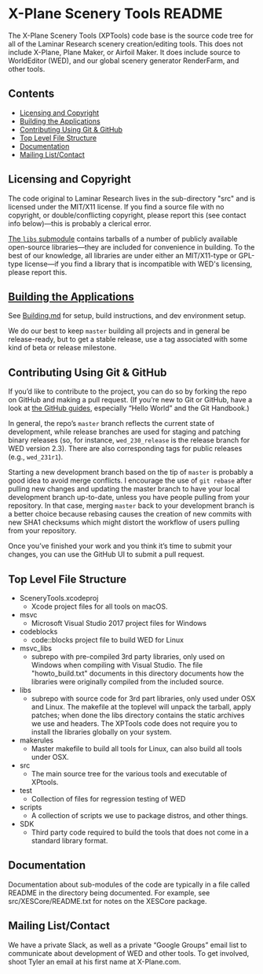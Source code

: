 X-Plane Scenery Tools README
====================================================================

The X-Plane Scenery Tools (XPTools) code base is the source code tree for all 
of the Laminar Research scenery creation/editing tools. This does not 
include X-Plane, Plane Maker, or Airfoil Maker.  It does include source to WorldEditor (WED),
and our global scenery generator RenderFarm, and other tools.

Contents
-------------------------------------------------------------------------------

- [Licensing and Copyright](#licensing-and-copyright)
- [Building the Applications](#building-the-applications)
- [Contributing Using Git & GitHub](#contributing-using-git--github)
- [Top Level File Structure](#top-level-file-structure)
- [Documentation](#documentation)
- [Mailing List/Contact](#mailing-listcontact)

Licensing and Copyright
-------------------------------------------------------------------------------

The code original to Laminar Research lives in the sub-directory "src" and is licensed
under the MIT/X11 license.  If you find a source file with no copyright, or double/conflicting
copyright, please report this (see contact info below)—this is probably a clerical error.

[The `libs` submodule](https://github.com/X-Plane/xptools_libs) contains tarballs of a number
of publicly available open-source libraries—they are included for convenience in building.
To the best of our knowledge, all libraries are under either an MIT/X11-type or GPL-type
license—if you find a library that is incompatible with WED's licensing,
please report this.

[Building the Applications](Building.md)
-------------------------------------------------------------------------------

See [Building.md](Building.md) for setup, build instructions, and dev environment setup.

We do our best to keep `master` building all projects and in general be release-ready,
but to get a stable release, use a tag associated with some kind of beta or release milestone.


Contributing Using Git & GitHub
-------------------------------------------------------------------------------

If you’d like to contribute to the project, you can do so by forking the repo on GitHub and making a pull request. (If you’re new to Git or GitHub, have a look at [the GitHub guides](https://guides.github.com), especially “Hello World” and the Git Handbook.)

In general, the repo’s `master` branch reflects the current state of development, while release branches are used for staging and patching binary releases (so, for instance, `wed_230_release` is the release branch for WED version 2.3). There are also corresponding tags for public releases (e.g., `wed_231r1`).

Starting a new development branch based on the tip of `master` is probably a good idea to avoid merge conflicts. I encourage the use of `git rebase` after pulling new changes and updating the master branch to have your local development branch up-to-date, unless you have people pulling from your repository. In that case, merging `master` back to your development branch is a better choice because rebasing causes the creation of new commits with new SHA1 checksums which might distort the workflow of users pulling from your repository.

Once you’ve finished your work and you think it’s time to submit your changes, you can use the GitHub UI to submit a pull request.

Top Level File Structure
-------------------------------------------------------------------------------

- SceneryTools.xcodeproj
    - Xcode project files for all tools on macOS.
- msvc
    - Microsoft Visual Studio 2017 project files for Windows
- codeblocks
    - code::blocks project file to build WED for Linux
- msvc_libs
    - subrepo with pre-compiled 3rd party libraries, only used on Windows when compiling with Visual Studio. 
       The file "howto_build.txt" documents in this directory documents how the
       libraries were originally compiled from the included source.
- libs
    - subrepo with source code for 3rd part libraries, only used under OSX and Linux. 
      The makefile at the toplevel will unpack the tarball, apply patches; when done
      the libs directory contains the static archives we use and headers. The
      XPTools code does not require you to install the libraries globally on your system.
- makerules
    - Master makefile to build all tools for Linux, can also build all tools under OSX.
- src
    - The main source tree for the various tools and executable of XPtools.
- test
    - Collection of files for regression testing of WED
- scripts
    - A collection of scripts we use to package distros, and other things.
- SDK
    - Third party code required to build the tools that does not come in
      a standard library format.


Documentation
-------------------------------------------------------------------------------

Documentation about sub-modules of the code are typically in a file called
README in the directory being documented.  For example, 
see src/XESCore/README.txt for notes on the XESCore package.

Mailing List/Contact
-------------------------------------------------------------------------------

We have a private Slack, as well as a private “Google Groups” email list to communicate about development of WED and other tools. To get involved, shoot Tyler an email at his first name at X-Plane.com.